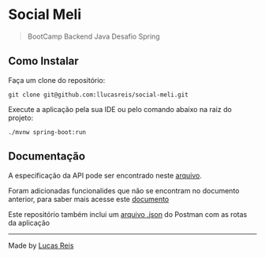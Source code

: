 # Social Meli

> BootCamp Backend Java Desafio Spring

## Como Instalar

Faça um clone do repositório:
```
git clone git@github.com:llucasreis/social-meli.git
```

Execute a aplicação pela sua IDE ou pelo comando abaixo na raiz do projeto:
```
./mvnw spring-boot:run
```

## Documentação

A especificação da API pode ser encontrado neste [arquivo](.github/api_requirements.pdf).

Foram adicionadas funcionalides que não se encontram no documento anterior, para saber mais acesse este [documento](.github/new_features.md)

Este repositório também inclui um [arquivo .json](.github/Social%20Meli.postman_collection.json) do Postman com as rotas da aplicação

---
Made by [Lucas Reis](https://github.com/llucasreis)